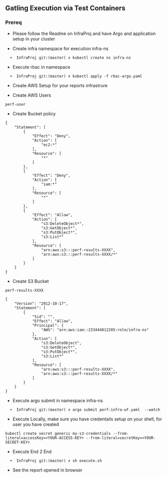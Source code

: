 ## Gatling Execution via Test Containers 

### Prereq 
* Please follow the Readme on InfraProj and have Argo and application setup in your cluster


- Create infra namespace for execution infra-ns
```
  ➜  InfraProj git:(master) ✗ kubectl create ns infra-ns
```
- Execute rbac in namespace 
```
  ➜  InfraProj git:(master) ✗ kubectl apply -f rbac-argo.yaml
```
- Create AWS Setup for your reports infrastrure 
* Create AWS Users
```
perf-user
```
* Create Bucket policy 
```
{
    "Statement": [
        {
            "Effect": "Deny",
            "Action": [
                "ec2:*"
            ],
            "Resource": [
                "*"
            ]
        },
        {
            "Effect": "Deny",
            "Action": [
                "iam:*"
            ],
            "Resource": [
                "*"
            ]
        },
        {
            "Effect": "Allow",
            "Action": [
                "s3:DeleteObject*",
                "s3:GetObject*",
                "s3:PutObject*",
                "s3:List*"
            ],
            "Resource": [
                "arn:aws:s3:::perf-results-XXXX",
                "arn:aws:s3:::perf-results-XXXX/*"
            ]
        }
    ]
}
```

* Create S3 Bucket 
```
perf-results-XXXX
```

```
{
    "Version": "2012-10-17",
    "Statement": [
        {
            "Sid": "",
            "Effect": "Allow",
            "Principal": {
                "AWS": "arn:aws:iam::233444812205:role/infra-ns"
            },
            "Action": [
                "s3:DeleteObject",
                "s3:GetObject*",
                "s3:PutObject*",
                "s3:List*"
            ],
            "Resource": [
                "arn:aws:s3:::perf-results-XXXX",
                "arn:aws:s3:::perf-results-XXXX/*"
            ]
        }
    ]
}
```
- Execute argo submit in namespace infra-ns
```
  ➜  InfraProj git:(master) ✗ argo submit perf-infra-wf.yaml  --watch 
```
- Execute Locally, make sure you have credentails setup on your shell, for user you have created
```
kubectl create secret generic my-s3-credentials --from-literal=accessKey=<YOUR-ACCESS-KEY> --from-literal=secretKey=<YOUR-SECRET-KEY>
```
- Execute End 2 End 
```
  ➜  InfraProj git:(master) ✗ sh execute.sh 
```
- See the report opened in browser
 